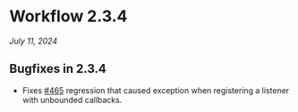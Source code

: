 # Workflow 2.3.4

*July 11, 2024*


## Bugfixes in 2.3.4

- Fixes [#465](https://github.com/fgmacedo/python-statemachine/issues/465) regression that caused exception when registering a listener with unbounded callbacks.
